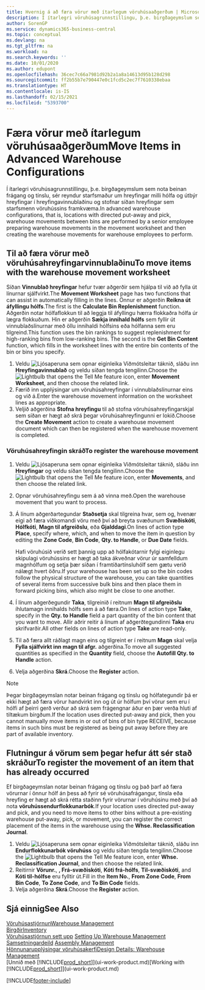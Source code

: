 ```yaml
---
title: Hvernig á að færa vörur með ítarlegum vöruhúsaaðgerðum | Microsoft Docs
description: Í ítarlegri vöruhúsagrunnstillingu, þ.e. birgðageymslum sem nota beinan frágang og tínslu, sér reyndur starfsmaður um hreyfingar milli hólfa og útbýr hreyfingar í hreyfingavinnublaðinu og stofnar síðan hreyfingar sem starfsmenn vöruhússins framkvæma.
author: SorenGP
ms.service: dynamics365-business-central
ms.topic: conceptual
ms.devlang: na
ms.tgt_pltfrm: na
ms.workload: na
ms.search.keywords: ''
ms.date: 10/01/2020
ms.author: edupont
ms.openlocfilehash: 36cec7c66a7981d92b2a1a8a14613d95b128d298
ms.sourcegitcommit: ff2b55b7e790447e0c1fcd5c2ec7f7610338ebaa
ms.translationtype: HT
ms.contentlocale: is-IS
ms.lasthandoff: 02/15/2021
ms.locfileid: "5393700"
---
```

# <a name="move-items-in-advanced-warehouse-configurations"></a><span data-ttu-id="22902-103">Færa vörur með ítarlegum vöruhúsaaðgerðum</span><span class="sxs-lookup"><span data-stu-id="22902-103">Move Items in Advanced Warehouse Configurations</span></span>
<span data-ttu-id="22902-104">Í ítarlegri vöruhúsagrunnstillingu, þ.e. birgðageymslum sem nota beinan frágang og tínslu, sér reyndur starfsmaður um hreyfingar milli hólfa og útbýr hreyfingar í hreyfingavinnublaðinu og stofnar síðan hreyfingar sem starfsmenn vöruhússins framkvæma.</span><span class="sxs-lookup"><span data-stu-id="22902-104">In advanced warehouse configurations, that is, locations with directed put-away and pick, warehouse movements between bins are performed by a senior employee preparing warehouse movements in the movement worksheet and then creating the warehouse movements for warehouse employees to perform.</span></span>  

## <a name="to-move-items-with-the-warehouse-movement-worksheet"></a><span data-ttu-id="22902-105">Til að færa vörur með vöruhúsahreyfingarvinnublaðinu</span><span class="sxs-lookup"><span data-stu-id="22902-105">To move items with the warehouse movement worksheet</span></span>
<span data-ttu-id="22902-106">Síðan **Vinnublað hreyfingar** hefur tvær aðgerðir sem hjálpa til við að fylla út línurnar sjálfvirkt.</span><span class="sxs-lookup"><span data-stu-id="22902-106">The **Movement Worksheet** page has two functions that can assist in automatically filling in the lines.</span></span> <span data-ttu-id="22902-107">Önnur er aðgerðin **Reikna út áfyllingu hólfs**.</span><span class="sxs-lookup"><span data-stu-id="22902-107">The first is the **Calculate Bin Replenishment** function.</span></span> <span data-ttu-id="22902-108">Aðgerðin notar hólfaflokkun til að leggja til áfyllingu hærra flokkaðra hólfa úr lægra flokkuðum. Hin er aðgerðin **Sækja innihald hólfs** sem fyllir út vinnublaðslínurnar með öllu innihaldi hólfsins eða hólfanna sem eru tilgreind.</span><span class="sxs-lookup"><span data-stu-id="22902-108">This function uses the bin rankings to suggest replenishment for high-ranking bins from low-ranking bins. The second is the **Get Bin Content** function, which fills in the worksheet lines with the entire bin contents of the bin or bins you specify.</span></span>

1.  <span data-ttu-id="22902-109">Veldu ![Ljósaperuna sem opnar eiginleika Viðmótsleitar](media/ui-search/search_small.png "Segðu mér hvað þú vilt gera") táknið, sláðu inn **Hreyfingavinnublað** og veldu síðan tengda tengilinn.</span><span class="sxs-lookup"><span data-stu-id="22902-109">Choose the ![Lightbulb that opens the Tell Me feature](media/ui-search/search_small.png "Tell me what you want to do") icon, enter **Movement Worksheet**, and then choose the related link.</span></span>  
2.  <span data-ttu-id="22902-110">Færið inn upplýsingar um vöruhúsahreyfingar í vinnublaðslínurnar eins og við á.</span><span class="sxs-lookup"><span data-stu-id="22902-110">Enter the warehouse movement information on the worksheet lines as appropriate.</span></span>  
3. <span data-ttu-id="22902-111">Veljið aðgerðina **Stofna hreyfingu** til að stofna vöruhúsahreyfingarskjal sem síðan er hægt að skrá þegar vöruhúsahreyfingunni er lokið.</span><span class="sxs-lookup"><span data-stu-id="22902-111">Choose the **Create Movement** action to create a warehouse movement document which can then be registered when the warehouse movement is completed.</span></span>  

### <a name="to-register-the-warehouse-movement"></a><span data-ttu-id="22902-112">Vöruhúsahreyfingin skráð</span><span class="sxs-lookup"><span data-stu-id="22902-112">To register the warehouse movement</span></span>  
1.  <span data-ttu-id="22902-113">Veldu ![Ljósaperuna sem opnar eiginleika Viðmótsleitar](media/ui-search/search_small.png "Segðu mér hvað þú vilt gera") táknið, sláðu inn **Hreyfingar** og veldu síðan tengda tengilinn.</span><span class="sxs-lookup"><span data-stu-id="22902-113">Choose the ![Lightbulb that opens the Tell Me feature](media/ui-search/search_small.png "Tell me what you want to do") icon, enter **Movements**, and then choose the related link.</span></span>  
2.  <span data-ttu-id="22902-114">Opnar vöruhúsahreyfingu sem á að vinna með.</span><span class="sxs-lookup"><span data-stu-id="22902-114">Open the warehouse movement that you want to process.</span></span>  
3.  <span data-ttu-id="22902-115">Á línum aðgerðartegundar **Staðsetja** skal tilgreina hvar, sem og, hvenær eigi að færa viðkomandi vöru með því að breyta svæðunum **Svæðiskóti**, **Hólfkóti**, **Magn til afgreiðslu**, eða **Gjalddagi**.</span><span class="sxs-lookup"><span data-stu-id="22902-115">On lines of action type **Place**, specify where, which, and when to move the item in question by editing the **Zone Code**, **Bin Code**, **Qty. to Handle**, or **Due Date** fields.</span></span>  

    <span data-ttu-id="22902-116">Hafi vöruhúsið verið sett þannig upp að hólfakótarnir fylgi eiginlegu skipulagi vöruhússins er hægt að taka ákveðnar vörur úr samfelldum magnhólfum og setja þær síðan í framtíðartínsluhólf sem gætu verið nálægt hvert öðru.</span><span class="sxs-lookup"><span data-stu-id="22902-116">If your warehouse has been set up so the bin codes follow the physical structure of the warehouse, you can take quantities of several items from successive bulk bins and then place them in forward picking bins, which also might be close to one another.</span></span>  
4.  <span data-ttu-id="22902-117">Í línum aðgerðegundir **Taka**, tilgreinið í reitnum **Magn til afgreiðslu** íhlutamagn innihalds hólfs sem á að færa.</span><span class="sxs-lookup"><span data-stu-id="22902-117">On lines of action type **Take**, specify in the **Qty. to Handle** field a part quantity of the bin content that you want to move.</span></span> <span data-ttu-id="22902-118">Allir aðrir reitir á línum af aðgerðtegundinni **Taka** eru skrifvarðir.</span><span class="sxs-lookup"><span data-stu-id="22902-118">All other fields on lines of action type **Take** are read-only.</span></span>  
5.  <span data-ttu-id="22902-119">Til að færa allt ráðlagt magn eins og tilgreint er í reitnum **Magn** skal velja **Fylla sjálfvirkt inn magn til afgr.** aðgerðina.</span><span class="sxs-lookup"><span data-stu-id="22902-119">To move all suggested quantities as specified in the **Quantity** field, choose the **Autofill Qty. to Handle** action.</span></span>  
6. <span data-ttu-id="22902-120">Velja aðgerðina **Skrá**.</span><span class="sxs-lookup"><span data-stu-id="22902-120">Choose the **Register** action.</span></span>  

> [!NOTE]  
>  <span data-ttu-id="22902-121">Þegar birgðageymslan notar beinan frágang og tínslu og hólfategundir þá er ekki hægt að færa vörur handvirkt inn og út úr hólfum því vörur sem eru í hólfi af þeirri gerð verður að skrá sem frágengnar áður en þær verða hluti af tiltækum birgðum.</span><span class="sxs-lookup"><span data-stu-id="22902-121">If the location uses directed put-away and pick, then you cannot manually move items in or out of bins of bin type RECEIVE, because items in such bins must be registered as being put away before they are part of available inventory.</span></span>

## <a name="to-register-the-movement-of-an-item-that-has-already-occurred"></a><span data-ttu-id="22902-122">Flutningur á vörum sem þegar hefur átt sér stað skráður</span><span class="sxs-lookup"><span data-stu-id="22902-122">To register the movement of an item that has already occurred</span></span>  
<span data-ttu-id="22902-123">Ef birgðageymslan notar beinan frágang og tínslu og það þarf að færa vörurnar í önnur hólf án þess að fyrir sé vöruhúsafrágangur, tínsla eða hreyfing er hægt að skrá rétta staðinn fyrir vörurnar í vöruhúsinu með því að nota **vöruhússendurflokkunarbók**.</span><span class="sxs-lookup"><span data-stu-id="22902-123">If your location uses directed put-away and pick, and you need to move items to other bins without a pre-existing warehouse put-away, pick, or movement, you can register the correct placement of the items in the warehouse using the **Whse. Reclassification Journal**.</span></span>

1.  <span data-ttu-id="22902-124">Veldu ![Ljósaperuna sem opnar eiginleika Viðmótsleitar](media/ui-search/search_small.png "Segðu mér hvað þú vilt gera") táknið, sláðu inn **Endurflokkunarbók vöruhúss** og veldu síðan tengda tengilinn.</span><span class="sxs-lookup"><span data-stu-id="22902-124">Choose the ![Lightbulb that opens the Tell Me feature](media/ui-search/search_small.png "Tell me what you want to do") icon, enter **Whse. Reclassification Journal**, and then choose the related link.</span></span>  
2.  <span data-ttu-id="22902-125">Reitirnir **Vörunr.**, **, Frá-svæðiskóti**, **Kóti frá-hólfs**, **Til-svæðiskóti**, and **Kóti til-hólfse** eru fylltir út.</span><span class="sxs-lookup"><span data-stu-id="22902-125">Fill in the **Item No.**, **From Zone Code**, **From Bin Code**, **To Zone Code**, and **To Bin Code** fields.</span></span>  
3.  <span data-ttu-id="22902-126">Velja aðgerðina **Skrá**.</span><span class="sxs-lookup"><span data-stu-id="22902-126">Choose the **Register** action.</span></span>  

## <a name="see-also"></a><span data-ttu-id="22902-127">Sjá einnig</span><span class="sxs-lookup"><span data-stu-id="22902-127">See Also</span></span>  
[<span data-ttu-id="22902-128">Vöruhúsastjórnun</span><span class="sxs-lookup"><span data-stu-id="22902-128">Warehouse Management</span></span>](warehouse-manage-warehouse.md)  
[<span data-ttu-id="22902-129">Birgðir</span><span class="sxs-lookup"><span data-stu-id="22902-129">Inventory</span></span>](inventory-manage-inventory.md)  
<span data-ttu-id="22902-130">[Vöruhúsastjórnun sett upp](warehouse-setup-warehouse.md)   </span><span class="sxs-lookup"><span data-stu-id="22902-130">[Setting Up Warehouse Management](warehouse-setup-warehouse.md)   </span></span>  
<span data-ttu-id="22902-131">[Samsetningardeild](assembly-assemble-items.md)  </span><span class="sxs-lookup"><span data-stu-id="22902-131">[Assembly Management](assembly-assemble-items.md)  </span></span>  
[<span data-ttu-id="22902-132">Hönnunarupplýsingar vöruhúsakerfi</span><span class="sxs-lookup"><span data-stu-id="22902-132">Design Details: Warehouse Management</span></span>](design-details-warehouse-management.md)  
<span data-ttu-id="22902-133">[Unnið með [!INCLUDE[prod_short](includes/prod_short.md)]](ui-work-product.md)</span><span class="sxs-lookup"><span data-stu-id="22902-133">[Working with [!INCLUDE[prod_short](includes/prod_short.md)]](ui-work-product.md)</span></span>


[!INCLUDE[footer-include](includes/footer-banner.md)]